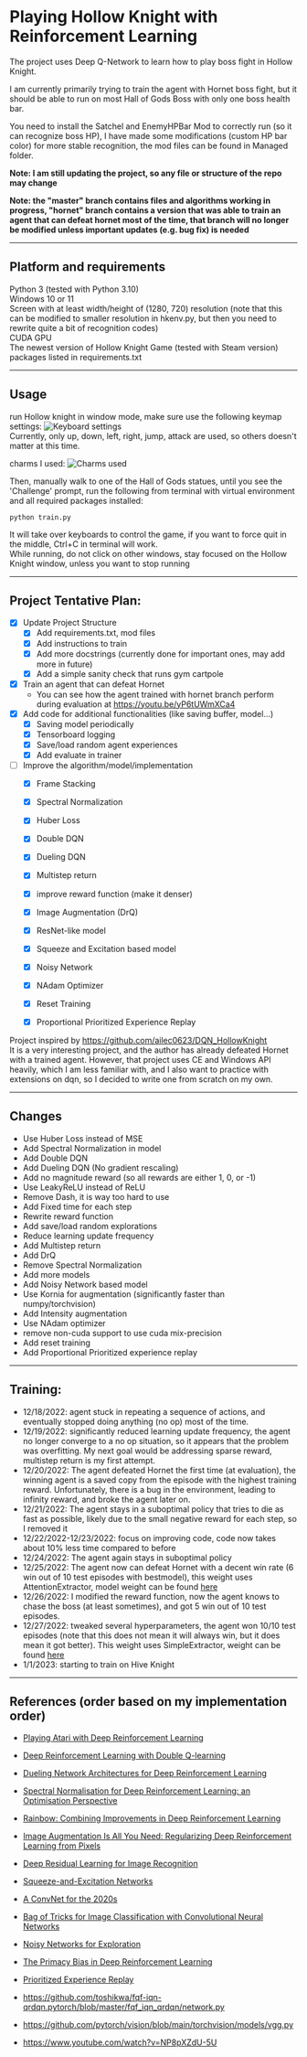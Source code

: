 # Playing Hollow Knight with Reinforcement Learning

The project uses Deep Q-Network to learn how to play boss fight in Hollow Knight.

I am currently primarily trying to train the agent with Hornet boss fight, 
but it should be able to run on most Hall of Gods Boss with only one boss health bar.

You need to install the Satchel and EnemyHPBar Mod to correctly run (so it can recognize boss HP), 
I have made some modifications (custom HP bar color) 
for more stable recognition, the mod files can be found in Managed folder.

**Note: I am still updating the project, so any file or structure of the repo may change**

**Note: the "master" branch contains files and algorithms working in progress, "hornet" branch contains a version that was able to train an agent that can defeat hornet most of the time, that branch will no longer be modified unless important updates (e.g. bug fix) is needed**

________________________

## Platform and requirements

Python 3 (tested with Python 3.10) <br>
Windows 10 or 11 <br>
Screen with at least width/height of (1280, 720) resolution (note that this can be modified to smaller resolution in hkenv.py, but then you need to rewrite quite a bit of recognition codes) <br>
CUDA GPU <br>
The newest version of Hollow Knight Game (tested with Steam version) <br>
packages listed in requirements.txt <br>


_________________________

## Usage
run Hollow knight in window mode, make sure use the following keymap settings:
![Keyboard settings](resources/keymaps.png) <br>
Currently, only up, down, left, right, jump, attack are used, so others doesn't matter at this time.

charms I used:
![Charms used](resources/charms.png)

Then, manually walk to one of the Hall of Gods statues, until you see the 'Challenge' prompt, 
run the following from terminal with virtual environment and all required packages installed:

```
python train.py
```

It will take over keyboards to control the game, if you want to force quit in the middle, Ctrl+C in terminal will work. <br>
While running, do not click on other windows, stay focused on the Hollow Knight window, unless you want to stop running

___________________________

## Project Tentative Plan:
- [x] Update Project Structure
  - [x] Add requirements.txt, mod files
  - [x] Add instructions to train
  - [x] Add more docstrings (currently done for important ones, may add more in future)
  - [x] Add a simple sanity check that runs gym cartpole
- [x] Train an agent that can defeat Hornet
  - You can see how the agent trained with hornet branch perform during evaluation at https://youtu.be/yP6tUWmXCa4
- [x] Add code for additional functionalities (like saving buffer, model...)
  - [x] Saving model periodically
  - [x] Tensorboard logging
  - [x] Save/load random agent experiences
  - [x] Add evaluate in trainer
- [ ] Improve the algorithm/model/implementation
  - [x] Frame Stacking
  - [x] Spectral Normalization
  - [x] Huber Loss
  - [x] Double DQN
  - [x] Dueling DQN
  - [x] Multistep return
  - [x] improve reward function (make it denser)
  - [x] Image Augmentation (DrQ)
  - [x] ResNet-like model
  - [x] Squeeze and Excitation based model
  - [x] Noisy Network
  - [x] NAdam Optimizer
  - [x] Reset Training
  - [x] Proportional Prioritized Experience Replay



Project inspired by https://github.com/ailec0623/DQN_HollowKnight <br>
It is a very interesting project, and the author has already defeated Hornet with a trained agent. However, that project uses CE and Windows API heavily, which I am less familiar with, and I also want to practice with extensions on dqn, so I decided to write one from scratch on my own.

_______________________________

## Changes
- Use Huber Loss instead of MSE
- Add Spectral Normalization in model
- Add Double DQN
- Add Dueling DQN (No gradient rescaling)
- Add no magnitude reward (so all rewards are either 1, 0, or -1)
- Use LeakyReLU instead of ReLU
- Remove Dash, it is way too hard to use
- Add Fixed time for each step
- Rewrite reward function
- Add save/load random explorations
- Reduce learning update frequency
- Add Multistep return
- Add DrQ
- Remove Spectral Normalization
- Add more models
- Add Noisy Network based model
- Use Kornia for augmentation (significantly faster than numpy/torchvision)
- Add Intensity augmentation
- Use NAdam optimizer
- remove non-cuda support to use cuda mix-precision
- Add reset training
- Add Proportional Prioritized experience replay


_______________________________

## Training:
- 12/18/2022: agent stuck in repeating a sequence of actions, and eventually stopped doing anything (no op) most of the time.
- 12/19/2022: significantly reduced learning update frequency, the agent no longer converge to a no op situation, so it appears that the problem was overfitting. My next goal would be addressing sparse reward, multistep return is my first attempt.
- 12/20/2022: The agent defeated Hornet the first time (at evaluation), the winning agent is a saved copy from the episode with the highest training reward. Unfortunately, there is a bug in the environment, leading to infinity reward, and broke the agent later on.
- 12/21/2022: The agent stays in a suboptimal policy that tries to die as fast as possible, likely due to the small negative reward for each step, so I removed it
- 12/22/2022-12/23/2022: focus on improving code, code now takes about 10% less time compared to before
- 12/24/2022: The agent again stays in suboptimal policy
- 12/25/2022: The agent now can defeat Hornet with a decent win rate (6 win out of 10 test episodes with bestmodel), this weight uses AttentionExtractor, model weight can be found [here](https://drive.google.com/drive/folders/1rUxppjU-QrSTvefhu8mclB1gvSWZh-mG?usp=sharing)
- 12/26/2022: I modified the reward function, now the agent knows to chase the boss (at least sometimes), and got 5 win out of 10 test episodes.
- 12/27/2022: tweaked several hyperparameters, the agent won 10/10 test episodes (note that this does not mean it will always win, but it does mean it got better). This weight uses SimpleExtractor, weight can be found [here](https://drive.google.com/drive/folders/1EOlSS6pknAID04wfB2AmB2XZCnuEHWxH?usp=sharing)
- 1/1/2023: starting to train on Hive Knight

_______________________________

## References  (order based on my implementation order)
- [Playing Atari with Deep Reinforcement Learning](https://www.cs.toronto.edu/~vmnih/docs/dqn.pdf)
- [Deep Reinforcement Learning with Double Q-learning](https://arxiv.org/abs/1509.06461)
- [Dueling Network Architectures for Deep Reinforcement Learning](https://arxiv.org/abs/1511.06581)
- [Spectral Normalisation for Deep Reinforcement Learning: an Optimisation Perspective](https://arxiv.org/abs/2105.05246)
- [Rainbow: Combining Improvements in Deep Reinforcement Learning](https://arxiv.org/abs/1710.02298)
- [Image Augmentation Is All You Need: Regularizing Deep Reinforcement Learning from Pixels](https://arxiv.org/abs/2004.13649)
- [Deep Residual Learning for Image Recognition](https://arxiv.org/abs/1512.03385)
- [Squeeze-and-Excitation Networks](https://arxiv.org/abs/1709.01507)
- [A ConvNet for the 2020s](https://arxiv.org/abs/2201.03545)
- [Bag of Tricks for Image Classification with Convolutional Neural Networks](https://arxiv.org/pdf/1812.01187.pdf)
- [Noisy Networks for Exploration](https://arxiv.org/abs/1706.10295)
- [The Primacy Bias in Deep Reinforcement Learning](https://arxiv.org/abs/2205.07802)
- [Prioritized Experience Replay](https://arxiv.org/abs/1511.05952)

- https://github.com/toshikwa/fqf-iqn-qrdqn.pytorch/blob/master/fqf_iqn_qrdqn/network.py
- https://github.com/pytorch/vision/blob/main/torchvision/models/vgg.py
- https://www.youtube.com/watch?v=NP8pXZdU-5U